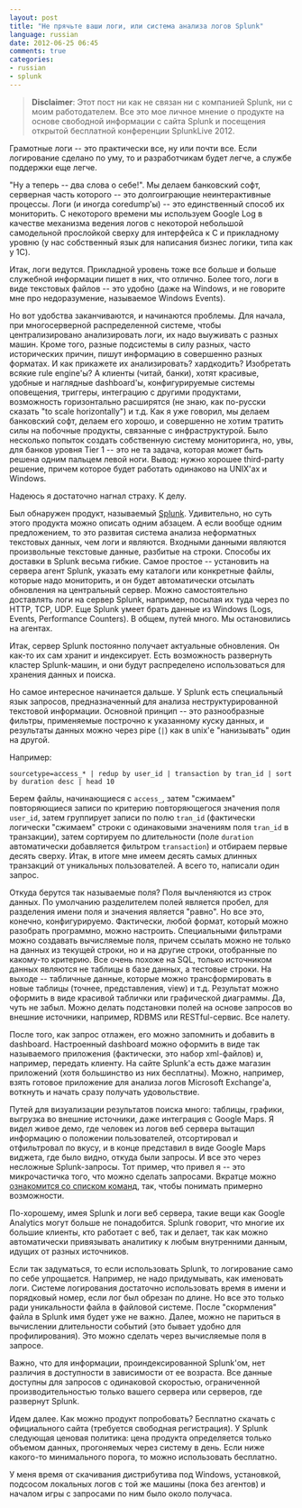 ```yaml
---
layout: post
title: "Не прячьте ваши логи, или система анализа логов Splunk"
language: russian
date: 2012-06-25 06:45
comments: true
categories: 
- russian
- splunk
---
```

> **Disclaimer**: Этот пост ни как не связан ни с компанией Splunk, ни c моим работодателем. Все это мое личное мнение о продукте на основе свободной информации с сайта Splunk и посещения открытой бесплатной конференции SplunkLive 2012.

Грамотные логи -- это практически все, ну или почти все. Если логирование сделано по уму, то и разработчикам будет легче, а службе поддержки еще легче.

"Ну а теперь -- два слова о себе!". Мы делаем банковский софт, серверная часть которого -- это долгоиграющие неинтерактивные процессы. Логи (и иногда coredump'ы) -- это единственный способ их мониторить. С некоторого времени мы используем Google Log в качестве механизма ведения логов с некоторой небольшой самодельной прослойкой сверху для интерфейса к C и прикладному уровню (у нас собственный язык для написания бизнес логики, типа как у 1C).

Итак, логи ведутся. Прикладной уровень тоже все больше и больше служебной информации пишет в них, что отлично. Более того, логи в виде текстовых файлов -- это удобно (даже на Windows, и не говорите мне про недоразумение, называемое Windows Events).

Но вот удобства заканчиваются, и начинаются проблемы. Для начала, при многосерверной распределенной системе, чтобы централизировано анализировать логи, их надо выуживать с разных машин. Кроме того, разные подсистемы в силу разных, часто исторических причин, пишут информацию в совершенно разных форматах. И как прикажете их анализировать? хардкодить? Изобретать всякие rule engine'ы? А клиенты (читай, банки), хотят красивые, удобные и наглядные dashboard'ы, конфигурируемые системы оповещения, триггеры, интеграцию с другими продуктами, возможность горизонтально расширятся (не знаю, как по-русски сказать "to scale horizontally") и т.д. Как я уже говорил, мы делаем банковский софт, делаем его хорошо, и совершенно не хотим тратить силы на побочные продукты, связанные с инфраструктурой. Было несколько попыток создать собственную систему мониторинга, но, увы, для банков уровня Tier 1 -- это не та задача, которая может быть решена одним пальцем левой ноги. Вывод: нужно хорошее third-party решение, причем которое будет работать одинаково на UNIX'ах и Windows. 

Надеюсь я достаточно нагнал страху. К делу.

Был обнаружен продукт, называемый [Splunk][]. Удивительно, но суть этого продукта можно описать одним абзацем. А если вообще одним предложением, то это развитая система анализа неформатных текстовых данных, чем логи и являются. Входными данными являются произвольные текстовые данные, разбитые на строки. Способы их доставки в Splunk весьма гибкие. Самое простое -- установить на сервера агент Splunk, указать ему каталоги или конкретные файлы, которые надо мониторить, и он будет автоматически отсылать обновления на центральный сервер. Можно самостоятельно доставлять логи на сервер Splunk, например, посылая их туда через по HTTP, TCP, UDP. Еще Splunk умеет брать данные из Windows (Logs, Events, Performance Counters). В общем, путей много. Мы остановились на агентах.

Итак, сервер Splunk постоянно получает актуальные обновления. Он как-то их сам хранит и индексирует. Есть возможность развернуть кластер Splunk-машин, и они будут распределено использоваться для хранения данных и поиска. 

Но самое интересное начинается дальше. У Splunk есть специальный язык запросов, предназначенный для анализа неструктурированной текстовой информации. Основной принцип -- это разнообразные фильтры, применяемые построчно к указанному куску данных, и результаты данных можно через pipe (`|`) как в unix'е "нанизывать" один на другой.

Например:

    sourcetype=access_* | redup by user_id | transaction by tran_id | sort by duration desc | head 10

Берем файлы, начинающиеся с `access_`, затем "сжимаем" повторяющиеся записи по критерию повторяющегося значения поля `user_id`, затем группирует записи по полю `tran_id` (фактически логически "сжимаем" строки с одинаковыми значениям поля `tran_id` в транзакции), затем сортируем по длительности (поле `duration` автоматически добавляется фильтром `transaction`) и отбираем первые десять сверху. Итак, в итоге мне имеем десять самых длинных транзакций от уникальных пользователей. А всего то, написали один запрос.

Откуда берутся так называемые поля? Поля вычленяются из строк данных. По умолчанию разделителем полей является пробел, для разделения имени поля и значения является "равно". Но все это, конечно, конфигурируемо. Фактически, любой формат, который можно разобрать программно, можно настроить. Специальными фильтрами можно создавать вычисляемые поля, причем ссылать можно не только на данных из текущей строки, но и на другие строки, отобранные по какому-то критерию. Все очень похоже на SQL, только источником данных являются не таблицы в базе данных, а тестовые строки. На выходе -- табличные данные, которые можно трансформировать в новые таблицы (точнее, представления, view) и т.д. Результат можно оформить в виде красивой таблички или графической диаграммы. Да, чуть не забыл. Можно делать подстановки полей на основе запросов во внешние источники, например, RDBMS или RESTful-сервис. Все налету.

После того, как запрос отлажен, его можно запомнить и добавить в dashboard. Настроенный dashboard можно оформить в виде так называемого приложения (фактически, это набор xml-файлов) и, например, передать клиенту. На сайте Splunk'а есть даже магазин приложений (хотя большинство из них бесплатны). Можно, например, взять готовое приложение для анализа логов Microsoft Exchange'а, воткнуть и начать сразу получать удовольствие.

Путей для визуализации результатов поиска много: таблицы, графики, выгрузка во внешние источники, даже интеграция с Google Maps. Я видел живое демо, где человек из логов веб сервера вытащил информацию о положении пользователей, отсортировал и отфильтровал по вкусу, и в конце представил в виде Google Maps виджета, где было видно, откуда были запросы. И все это через несложные Splunk-запросы. Тот пример, что привел я -- это микрочастичка того, что можно сделать запросами. Вкратце можно [ознакомится со списком команд][Список команд], так, чтобы понимать примерно возможности.

По-хорошему, имея Splunk и логи веб сервера, такие вещи как Google Analytics могут больше не понадобится. Splunk говорит, что многие их большие клиенты, кто работает c веб, так и делает, так как можно автоматически привязывать аналитику к любым внутренними данным, идущих от разных источников.

Если так задуматься, то если использовать Splunk, то логирование само по себе упрощается. Например, не надо придумывать, как именовать логи. Системе логирования достаточно использовать время в имени и порядковый номер, если лог был обрезан по длине. Но все это только ради уникальности файла в файловой системе. После "скормления" файла в Splunk имя будет уже не важно. Далее, можно не париться в вычислении длительности событий (это бывает удобно для профилирования). Это можно сделать через вычисляемые поля в запросе.

[Список команд]: http://docs.splunk.com/Documentation/Splunk/latest/SearchReference/ListOfSearchCommands

Важно, что для информации, проиндексированной Splunk'ом, нет различия в доступности в зависимости от ее возраста. Все данные доступны для запросов с одинаковой скоростью, ограниченной производительностью только вашего сервера или серверов, где развернут Splunk.

[Splunk]: http://splunk.com

Идем далее. Как можно продукт попробовать? Бесплатно скачать с официального сайта (требуется свободная регистрация). У Splunk следующая ценовая политика: цена продукта определяется только объемом данных, прогоняемых через систему в день. Если ниже какого-то минимального порога, то можно использовать бесплатно.

У меня время от скачивания дистрибутива под Windows, установкой, подсосом локальных логов с той же машины (пока без агентов) и началом игры с запросами по ним было около получаса.
